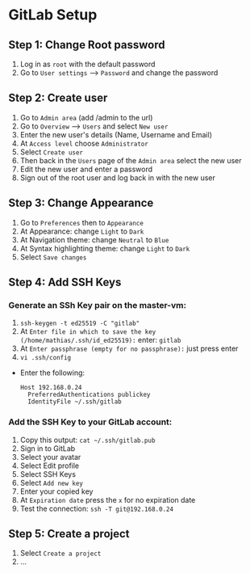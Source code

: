# GitLab Setup

## Step 1: Change Root password

1) Log in as `root` with the default password
2) Go to `User settings` --> `Password` and change the password

## Step 2: Create user

1) Go to `Admin area` (add /admin to the url)
2) Go to `Overview` --> `Users` and select `New user`
3) Enter the new user's details (Name, Username and Email)
4) At `Access level` choose `Administrator`
5) Select `Create user`
6) Then back in the `Users` page of the `Admin area` select the new user
7) Edit the new user and enter a password
8) Sign out of the root user and log back in with the new user

## Step 3: Change Appearance

1) Go to `Preferences` then to `Appearance`
2) At Appearance: change `Light` to `Dark`
3) At Navigation theme: change `Neutral` to `Blue`
4) At Syntax highlighting theme: change `Light` to `Dark`
5) Select `Save changes`


## Step 4: Add SSH Keys

### Generate an SSh Key pair on the master-vm:

1) `ssh-keygen -t ed25519 -C "gitlab"`
2) At `Enter file in which to save the key (/home/mathias/.ssh/id_ed25519):` enter: `gitlab`
3) At `Enter passphrase (empty for no passphrase):` just press enter
4) `vi .ssh/config`
  - Enter the following:
    ```
    Host 192.168.0.24
      PreferredAuthentications publickey
      IdentityFile ~/.ssh/gitlab
    ```

### Add the SSH Key to your GitLab account:

1) Copy this output: `cat ~/.ssh/gitlab.pub`
2) Sign in to GitLab
3) Select your avatar
4) Select Edit profile
5) Select SSH Keys
6) Select `Add new key`
7) Enter your copied key
8) At `Expiration date` press the `x` for no expiration date
9) Test the connection: `ssh -T git@192.168.0.24`

## Step 5: Create a project

1) Select `Create a project`
2) ...